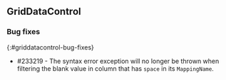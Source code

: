 ## GridDataControl        

### Bug fixes
{:#griddatacontrol-bug-fixes}

* \#233219 - The syntax error exception will no longer be thrown when filtering the blank value in column that has `space` in its `MappingName`.